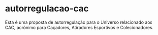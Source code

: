 # autorregulacao-cac
Esta é uma proposta de autorregulação para o Universo relacionado aos CAC, acrônimo para Caçadores, Atiradores Esportivos e Colecionadores.
